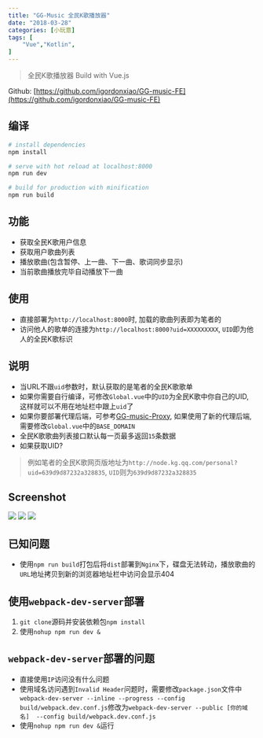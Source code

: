 ```yaml
---
title: "GG-Music 全民K歌播放器"
date: "2018-03-28"
categories: [小玩意]
tags: [
    "Vue","Kotlin",
]
---
```



> 全民K歌播放器 Build with Vue.js

Github: [https://github.com/igordonxiao/GG-music-FE](https://github.com/igordonxiao/GG-music-FE)

## 编译

``` bash
# install dependencies
npm install

# serve with hot reload at localhost:8000
npm run dev

# build for production with minification
npm run build
```

## 功能
+ 获取全民K歌用户信息
+ 获取用户歌曲列表
+ 播放歌曲(包含暂停、上一曲、下一曲、歌词同步显示)
+ 当前歌曲播放完毕自动播放下一曲


## 使用
+ 直接部署为`http://localhost:8000`时, 加载的歌曲列表即为笔者的
+ 访问他人的歌单的连接为`http://localhost:8000?uid=XXXXXXXXX`, `UID`即为他人的全民K歌标识

## 说明
+ 当URL不跟`uid`参数时，默认获取的是笔者的全民K歌歌单
+ 如果你需要自行编译，可修改`Global.vue`中的`UID`为全民K歌中你自己的UID, 这样就可以不用在地址栏中跟上`uid`了
+ 如果你要部署代理后端，可参考[GG-music-Proxy](https://github.com/igordonxiao/GG-music-Proxy), 如果使用了新的代理后端,　需要修改`Global.vue`中的`BASE_DOMAIN`
+ 全民K歌歌曲列表接口默认每一页最多返回`15`条数据
+ 如果获取UID?   
> 例如笔者的全民K歌网页版地址为`http://node.kg.qq.com/personal?uid=639d9d87232a328835`, `UID`则为`639d9d87232a328835`

## Screenshot
![](https://github.com/igordonxiao/GG-music-FE/raw/master/screenshot/screenshot1.png)
![](https://raw.githubusercontent.com/igordonxiao/GG-music-FE/master/screenshot/screenshot2.png)
![](https://github.com/igordonxiao/GG-music-FE/raw/master/screenshot/screenshot3.png)

## 已知问题
+ 使用`npm run build`打包后将`dist`部署到`Nginx`下，碟盘无法转动，播放歌曲的`URL`地址拷贝到新的浏览器地址栏中访问会显示404

## 使用`webpack-dev-server`部署
1. `git clone`源码并安装依赖包`npm install`　　
2. 使用`nohup npm run dev &`

## `webpack-dev-server`部署的问题
+ 直接使用`IP`访问没有什么问题
+ 使用域名访问遇到`Invalid Header`问题时，需要修改`package.json`文件中`webpack-dev-server --inline --progress --config build/webpack.dev.conf.js`修改为`webpack-dev-server --public [你的域名]  --config build/webpack.dev.conf.js`
+ 使用`nohup npm run dev &`运行


